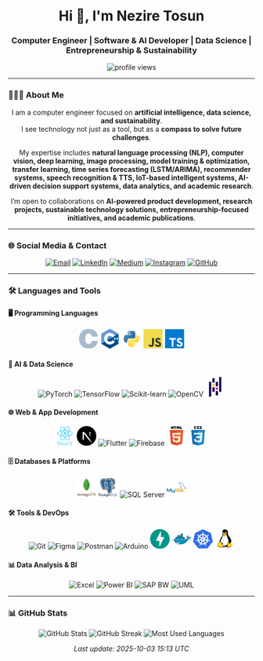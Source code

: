 <h1 align="center">Hi 👋, I'm Nezire Tosun</h1>
<h3 align="center">Computer Engineer | Software & AI Developer | Data Science | Entrepreneurship & Sustainability</h3>

<p align="center">
  <img src="https://komarev.com/ghpvc/?username=NezireTosun&label=Profile%20views&color=0e75b6&style=flat" alt="profile views" />
</p>

---

### 👩🏻‍💻 About Me
<div align="center">

I am a computer engineer focused on **artificial intelligence, data science, and sustainability**.  
I see technology not just as a tool, but as a **compass to solve future challenges**.  

My expertise includes **natural language processing (NLP), computer vision, deep learning, image processing, model training & optimization, transfer learning, time series forecasting (LSTM/ARIMA), recommender systems, speech recognition & TTS, IoT-based intelligent systems, AI-driven decision support systems, data analytics, and academic research**.  

I’m open to collaborations on **AI-powered product development, research projects, sustainable technology solutions, entrepreneurship-focused initiatives, and academic publications**.  

</div>

---

### 🌐 Social Media & Contact
<div align="center">
  <a href="mailto:neziretosunn@gmail.com" target="blank"><img src="https://img.icons8.com/color/48/gmail--v1.png" alt="Email" height="40" width="40"/></a>
  <a href="https://linkedin.com/in/neziretosun" target="blank"><img src="https://raw.githubusercontent.com/rahuldkjain/github-profile-readme-generator/master/src/images/icons/Social/linked-in-alt.svg" alt="LinkedIn" height="40" width="40" /></a>
  <a href="https://medium.com/@neziretosun34" target="blank"><img src="https://raw.githubusercontent.com/rahuldkjain/github-profile-readme-generator/master/src/images/icons/Social/medium.svg" alt="Medium" height="40" width="40" /></a>
  <a href="https://instagram.com/neziretosun" target="blank"><img src="https://raw.githubusercontent.com/rahuldkjain/github-profile-readme-generator/master/src/images/icons/Social/instagram.svg" alt="Instagram" height="40" width="40" /></a>
  <a href="https://github.com/NezireTosun" target="blank"><img src="https://cdn.jsdelivr.net/gh/devicons/devicon/icons/github/github-original.svg" alt="GitHub" height="40" width="40"/></a>
</div>

---

### 🛠️ Languages and Tools

#### 🖥️ Programming Languages
<div align="center">
  <img src="https://raw.githubusercontent.com/devicons/devicon/master/icons/c/c-original.svg" alt="C" width="40" height="40"/>
  <img src="https://raw.githubusercontent.com/devicons/devicon/master/icons/cplusplus/cplusplus-original.svg" alt="C++" width="40" height="40"/>
  <img src="https://raw.githubusercontent.com/devicons/devicon/master/icons/python/python-original.svg" alt="Python" width="40" height="40"/>
  <img src="https://raw.githubusercontent.com/devicons/devicon/master/icons/javascript/javascript-original.svg" alt="JavaScript" width="40" height="40"/>
  <img src="https://raw.githubusercontent.com/devicons/devicon/master/icons/typescript/typescript-original.svg" alt="TypeScript" width="40" height="40"/>
</div>

#### 🤖 AI & Data Science
<div align="center">
  <img src="https://www.vectorlogo.zone/logos/pytorch/pytorch-icon.svg" alt="PyTorch" width="40" height="40"/>
  <img src="https://www.vectorlogo.zone/logos/tensorflow/tensorflow-icon.svg" alt="TensorFlow" width="40" height="40"/>
  <img src="https://upload.wikimedia.org/wikipedia/commons/0/05/Scikit_learn_logo_small.svg" alt="Scikit-learn" width="40" height="40"/>
  <img src="https://www.vectorlogo.zone/logos/opencv/opencv-icon.svg" alt="OpenCV" width="40" height="40"/>
  <img src="https://raw.githubusercontent.com/devicons/devicon/master/icons/pandas/pandas-original.svg" alt="Pandas" width="40" height="40"/>
</div>

#### 🌐 Web & App Development
<div align="center">
  <img src="https://raw.githubusercontent.com/devicons/devicon/master/icons/react/react-original-wordmark.svg" alt="React" width="40" height="40"/>
  <img src="https://raw.githubusercontent.com/devicons/devicon/master/icons/nextjs/nextjs-original.svg" alt="Next.js" width="40" height="40"/>
  <img src="https://www.vectorlogo.zone/logos/flutterio/flutterio-icon.svg" alt="Flutter" width="40" height="40"/>
  <img src="https://www.vectorlogo.zone/logos/firebase/firebase-icon.svg" alt="Firebase" width="40" height="40"/>
  <img src="https://raw.githubusercontent.com/devicons/devicon/master/icons/html5/html5-original-wordmark.svg" alt="HTML5" width="40" height="40"/>
  <img src="https://raw.githubusercontent.com/devicons/devicon/master/icons/css3/css3-original-wordmark.svg" alt="CSS3" width="40" height="40"/>
</div>

#### 🗄️ Databases & Platforms
<div align="center">
  <img src="https://raw.githubusercontent.com/devicons/devicon/master/icons/mongodb/mongodb-original-wordmark.svg" alt="MongoDB" width="40" height="40"/>
  <img src="https://raw.githubusercontent.com/devicons/devicon/master/icons/postgresql/postgresql-original-wordmark.svg" alt="PostgreSQL" width="40" height="40"/>
  <img src="https://www.svgrepo.com/show/303229/microsoft-sql-server-logo.svg" alt="SQL Server" width="40" height="40"/>
  <img src="https://raw.githubusercontent.com/devicons/devicon/master/icons/mysql/mysql-original-wordmark.svg" alt="MySQL" width="40" height="40"/>
</div>

#### 🛠️ Tools & DevOps
<div align="center">
  <img src="https://www.vectorlogo.zone/logos/git-scm/git-scm-icon.svg" alt="Git" width="40" height="40"/>
  <img src="https://www.vectorlogo.zone/logos/figma/figma-icon.svg" alt="Figma" width="40" height="40"/>
  <img src="https://www.vectorlogo.zone/logos/getpostman/getpostman-icon.svg" alt="Postman" width="40" height="40"/>
  <img src="https://cdn.worldvectorlogo.com/logos/arduino-1.svg" alt="Arduino" width="40" height="40"/>
  <img src="https://raw.githubusercontent.com/devicons/devicon/master/icons/fastapi/fastapi-original.svg" alt="FastAPI" width="40" height="40"/>
  <img src="https://raw.githubusercontent.com/devicons/devicon/master/icons/docker/docker-original.svg" alt="Docker" width="40" height="40"/>
  <img src="https://raw.githubusercontent.com/devicons/devicon/master/icons/kubernetes/kubernetes-plain.svg" alt="Kubernetes" width="40" height="40"/>
  <img src="https://raw.githubusercontent.com/devicons/devicon/master/icons/linux/linux-original.svg" alt="Linux" width="40" height="40"/>
</div>

#### 📊 Data Analysis & BI
<div align="center">
  <img src="https://img.icons8.com/color/48/microsoft-excel-2019--v1.png" alt="Excel" width="40" height="40"/>
  <img src="https://img.icons8.com/color/48/power-bi.png" alt="Power BI" width="40" height="40"/>
  <img src="https://img.icons8.com/color/48/sap.png" alt="SAP BW" width="40" height="40"/>
  <img src="https://cdn.jsdelivr.net/gh/simple-icons/simple-icons/icons/uml.svg" alt="UML" width="40" height="40"/>
</div>

---

### 📊 GitHub Stats

<p align="center">
  <!-- Genel istatistikler -->
  <img src="https://github-readme-stats.vercel.app/api?username=NezireTosun&show_icons=true&theme=radical" alt="GitHub Stats" />

  <!-- Commit streak -->
  <img src="https://github-readme-streak-stats.herokuapp.com/?user=NezireTosun&theme=radical" alt="GitHub Streak" />

  <!-- En çok kullanılan diller -->
  <img src="https://github-readme-stats.vercel.app/api/top-langs/?username=NezireTosun&layout=compact&theme=radical" alt="Most Used Languages" />
</p>
<p align="center"><em><!--LAST-UPDATE-START-->Last update: 2025-10-03 15:13 UTC<!--LAST-UPDATE-END--></em></p>
